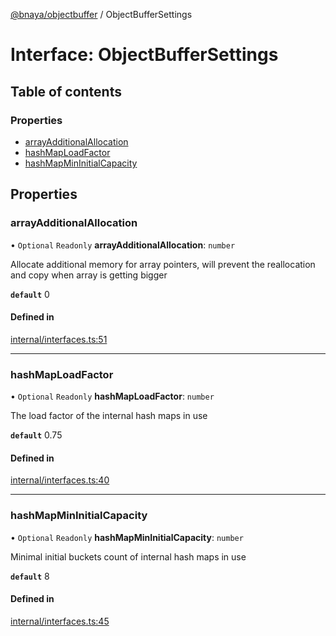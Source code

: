 [@bnaya/objectbuffer](../README.md) / ObjectBufferSettings

# Interface: ObjectBufferSettings

## Table of contents

### Properties

- [arrayAdditionalAllocation](objectbuffersettings.md#arrayadditionalallocation)
- [hashMapLoadFactor](objectbuffersettings.md#hashmaploadfactor)
- [hashMapMinInitialCapacity](objectbuffersettings.md#hashmapmininitialcapacity)

## Properties

### arrayAdditionalAllocation

• `Optional` `Readonly` **arrayAdditionalAllocation**: `number`

Allocate additional memory for array pointers,
will prevent the reallocation and copy when array is getting bigger

**`default`** 0

#### Defined in

[internal/interfaces.ts:51](https://github.com/Bnaya/objectbuffer/blob/266152d/src/internal/interfaces.ts#L51)

___

### hashMapLoadFactor

• `Optional` `Readonly` **hashMapLoadFactor**: `number`

The load factor of the internal hash maps in use

**`default`** 0.75

#### Defined in

[internal/interfaces.ts:40](https://github.com/Bnaya/objectbuffer/blob/266152d/src/internal/interfaces.ts#L40)

___

### hashMapMinInitialCapacity

• `Optional` `Readonly` **hashMapMinInitialCapacity**: `number`

Minimal initial buckets count of internal hash maps in use

**`default`** 8

#### Defined in

[internal/interfaces.ts:45](https://github.com/Bnaya/objectbuffer/blob/266152d/src/internal/interfaces.ts#L45)
